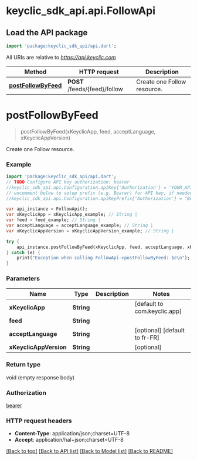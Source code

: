# keyclic_sdk_api.api.FollowApi

## Load the API package
```dart
import 'package:keyclic_sdk_api/api.dart';
```

All URIs are relative to *https://api.keyclic.com*

Method | HTTP request | Description
------------- | ------------- | -------------
[**postFollowByFeed**](FollowApi.md#postFollowByFeed) | **POST** /feeds/{feed}/follow | Create one Follow resource.


# **postFollowByFeed**
> postFollowByFeed(xKeyclicApp, feed, acceptLanguage, xKeyclicAppVersion)

Create one Follow resource.

### Example 
```dart
import 'package:keyclic_sdk_api/api.dart';
// TODO Configure API key authorization: bearer
//keyclic_sdk_api.api.Configuration.apiKey{'Authorization'} = 'YOUR_API_KEY';
// uncomment below to setup prefix (e.g. Bearer) for API key, if needed
//keyclic_sdk_api.api.Configuration.apiKeyPrefix{'Authorization'} = "Bearer";

var api_instance = FollowApi();
var xKeyclicApp = xKeyclicApp_example; // String | 
var feed = feed_example; // String | 
var acceptLanguage = acceptLanguage_example; // String | 
var xKeyclicAppVersion = xKeyclicAppVersion_example; // String | 

try { 
    api_instance.postFollowByFeed(xKeyclicApp, feed, acceptLanguage, xKeyclicAppVersion);
} catch (e) {
    print("Exception when calling FollowApi->postFollowByFeed: $e\n");
}
```

### Parameters

Name | Type | Description  | Notes
------------- | ------------- | ------------- | -------------
 **xKeyclicApp** | **String**|  | [default to com.keyclic.app]
 **feed** | **String**|  | 
 **acceptLanguage** | **String**|  | [optional] [default to fr-FR]
 **xKeyclicAppVersion** | **String**|  | [optional] 

### Return type

void (empty response body)

### Authorization

[bearer](../README.md#bearer)

### HTTP request headers

 - **Content-Type**: application/json;charset=UTF-8
 - **Accept**: application/hal+json;charset=UTF-8

[[Back to top]](#) [[Back to API list]](../README.md#documentation-for-api-endpoints) [[Back to Model list]](../README.md#documentation-for-models) [[Back to README]](../README.md)


